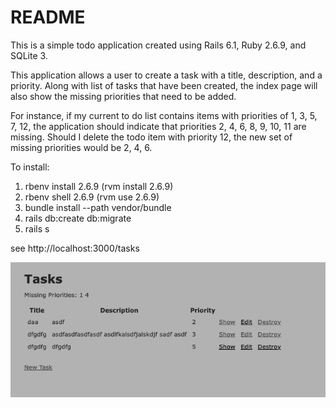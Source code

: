 # README

This is a simple todo application created using Rails 6.1, Ruby 2.6.9, and SQLite 3.

This application allows a user to create a task with a title, description, and a priority. Along with list of tasks that
have been created, the index page will also show the missing priorities that need to be added.

For instance, if my current to do list contains items with priorities of 1, 3, 5, 7, 12, the application should indicate 
that priorities 2, 4, 6, 8, 9, 10, 11 are missing. Should I delete the todo item with priority 12, the new set of 
missing priorities would be 2, 4, 6.

To install:

1. rbenv install 2.6.9 (rvm install 2.6.9)
2. rbenv shell 2.6.9 (rvm use 2.6.9)
1. bundle install --path vendor/bundle
2. rails db:create db:migrate
3. rails s

see http://localhost:3000/tasks

![Home Page](https://github.com/kbalante/todo_list/blob/master/home-page.jpg)